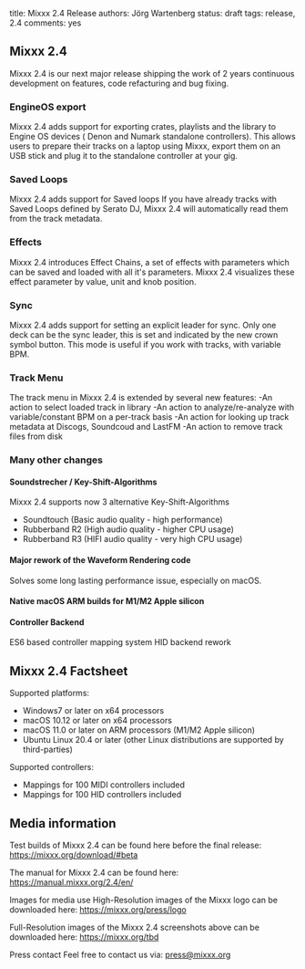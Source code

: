 title: Mixxx 2.4 Release
authors: Jörg Wartenberg
status: draft
tags: release, 2.4
comments: yes



## Mixxx 2.4

Mixxx 2.4 is our next major release shipping the work of 2 years continuous development on features, code refacturing and bug fixing.

### EngineOS export
Mixxx 2.4 adds support for exporting crates, playlists and the library to Engine OS devices ( Denon and Numark standalone controllers).
This allows users to prepare their tracks on a laptop using Mixxx, export them on an USB stick and plug it to the standalone controller at your gig.

### Saved Loops
Mixxx 2.4 adds support for Saved loops
If you have already tracks with Saved Loops defined by Serato DJ, Mixxx 2.4 will automatically read them from the track metadata.


### Effects
Mixxx 2.4 introduces Effect Chains, a set of effects with parameters which can be saved and loaded with all it's parameters. Mixxx 2.4 visualizes these effect parameter by value, unit and knob position.

### Sync
Mixxx 2.4 adds support for setting an explicit leader for sync. Only one deck can be the sync leader, this is set and indicated by the new crown symbol button.
This mode is useful if you work with tracks, with variable BPM.

### Track Menu
The track menu in Mixxx 2.4 is extended by several new features:
-An action to select loaded track in library
-An action to analyze/re-analyze with variable/constant BPM on a per-track basis
-An action for looking up track metadata at Discogs, Soundcoud and LastFM
-An action to remove track files from disk

### Many other changes

#### Soundstrecher / Key-Shift-Algorithms
Mixxx 2.4 supports now 3 alternative Key-Shift-Algorithms
- Soundtouch (Basic audio quality - high performance)
- Rubberband R2 (High audio quality - higher CPU usage)
- Rubberband R3 (HIFI audio quality - very high CPU usage)

#### Major rework of the Waveform Rendering code
Solves some long lasting performance issue, especially on macOS.

#### Native macOS ARM builds for M1/M2 Apple silicon

#### Controller Backend
ES6 based controller mapping system
HID backend rework

## Mixxx 2.4 Factsheet

Supported platforms:
- Windows7 or later on x64 processors
- macOS 10.12 or later on x64 processors
- macOS 11.0 or later on ARM processors (M1/M2 Apple silicon)
- Ubuntu Linux 20.4 or later (other Linux distributions are supported by third-parties)

Supported controllers:
- Mappings for 100 MIDI controllers included
- Mappings for 100 HID controllers included



## Media information
Test builds of Mixxx 2.4 can be found here before the final release:
https://mixxx.org/download/#beta

The manual for Mixxx 2.4 can be found here:
https://manual.mixxx.org/2.4/en/

Images for media use
High-Resolution images of the Mixxx logo can be downloaded here:
https://mixxx.org/press/logo

Full-Resolution images of the Mixxx 2.4 screenshots above can be downloaded here:
https://mixxx.org/tbd

Press contact
Feel free to contact us via:
press@mixxx.org
